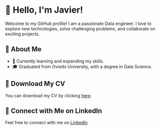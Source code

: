 # 👋 Hello, I'm Javier!
Welcome to my GitHub profile! I am a passionate Data engineer. I love to explore new technologies, solve challenging problems, and collaborate on exciting projects.

## 🚀 About Me
- 🌱 Currently learning and expanding my skills.
- 🎓 Graduated from Oviedo University, with a degree in Data Science.

## 📄 Download My CV
You can download my CV by clicking [here](https://github.com/javigarlop/resume/raw/main/JG_CV.pdf).

## 🔗 Connect with Me on LinkedIn
Feel free to connect with me on [LinkedIn](https://www.linkedin.com/in/edjagalo/).
